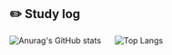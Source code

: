 ## :pencil2: Study log 
<img src="https://github-readme-stats.vercel.app/api?username=hggew&theme=buefy&show_icons=true" alt="Anurag's GitHub stats" style="display: inline-block; margin-right: 20px;" />
<img src="https://github-readme-stats.vercel.app/api/top-langs/?username=hggew&layout=compact&theme=buefy" alt="Top Langs" style="display: inline-block;" />
 
